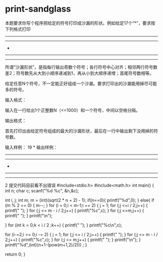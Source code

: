 # print-sandglass
本题要求你写个程序把给定的符号打印成沙漏的形状。例如给定17个“*”，要求按下列格式打印

*****
 ***
  *
 ***
*****
所谓“沙漏形状”，是指每行输出奇数个符号；各行符号中心对齐；相邻两行符号数差2；符号数先从大到小顺序递减到1，再从小到大顺序递增；首尾符号数相等。

给定任意N个符号，不一定能正好组成一个沙漏。要求打印出的沙漏能用掉尽可能多的符号。

输入格式：

输入在一行给出1个正整数N（<=1000）和一个符号，中间以空格分隔。

输出格式：

首先打印出由给定符号组成的最大的沙漏形状，最后在一行中输出剩下没用掉的符号数。

输入样例：
19 *
输出样例：
*****
 ***
  *
 ***
*****
2
提交代码目前看不出错误
#include<stdio.h>
#include<math.h>
int main() {
  int n;
  char c;
  scanf("%d %c", &n,&c);

  int i, j;
  int m;
  m = (int)(sqrt(2 * n + 2) - 1);
  if(n==0){
    printf("%d",0);
  }
  else{
    if (m % 2 == 0) {
    m--;
  }
  for (i = 0;i < m-1;i += 2) {
    j = 1;
    for (;j <=i / 2;j++) {
      printf(" ");
    }
    for (;j <= m - i / 2;j++) {
      printf("%c",c);
    }
    for (;j <=m;j++) {
      printf(" ");
    }
    printf("\n");
    
  }
   for (int k = 0;k < i / 2 ;k++) {
      printf(" ");
      }
      printf("%c\n",c);
    
  for (i-=2;i >= 0;i -= 2) {
    j = 1;
    for (;j <= i / 2;j++) {
      printf(" ");
    }
    for (;j <= m - i / 2;j++) {
      printf("%c",c);
    }
    for (;j <= m;j++) {
      printf(" ");
    }
    printf("\n");
    }
    printf("%d",(int)(n+1-(pow(m+1,2)/2))) ;
  }
  
  return 0;
}

